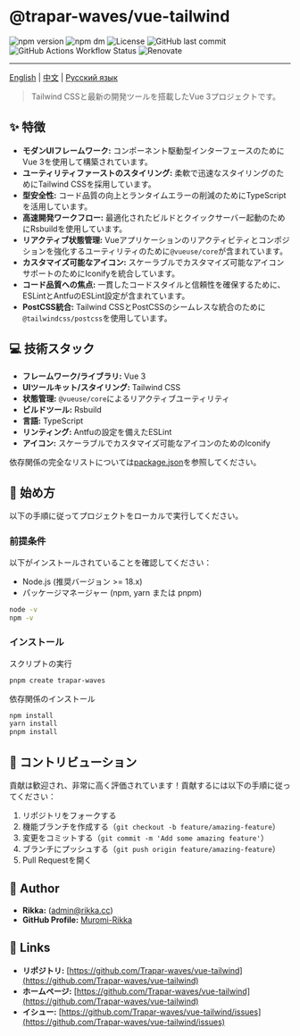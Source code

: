 # @trapar-waves/vue-tailwind

![npm version](https://img.shields.io/npm/v/@trapar-waves/vue-tailwind)
![npm dm](https://img.shields.io/npm/dm/@trapar-waves/vue-tailwind)
![License](https://img.shields.io/github/license/Trapar-waves/vue-tailwind)
![GitHub last commit](https://img.shields.io/github/last-commit/Trapar-waves/vue-tailwind)
![GitHub Actions Workflow Status](https://img.shields.io/github/actions/workflow/status/Trapar-waves/vue-tailwind/release.yml)
![Renovate](https://img.shields.io/badge/renovate-enabled-blue)

---

[English](../README.md) | [中文](/readme/README-CN.md) | [Русский язык](/readme/README-RU.md)

> Tailwind CSSと最新の開発ツールを搭載したVue 3プロジェクトです。

## ✨ 特徴

- **モダンUIフレームワーク:** コンポーネント駆動型インターフェースのためにVue 3を使用して構築されています。
- **ユーティリティファーストのスタイリング:** 柔軟で迅速なスタイリングのためにTailwind CSSを採用しています。
- **型安全性:** コード品質の向上とランタイムエラーの削減のためにTypeScriptを活用しています。
- **高速開発ワークフロー:** 最適化されたビルドとクイックサーバー起動のためにRsbuildを使用しています。
- **リアクティブ状態管理:** Vueアプリケーションのリアクティビティとコンポジションを強化するユーティリティのために`@vueuse/core`が含まれています。
- **カスタマイズ可能なアイコン:** スケーラブルでカスタマイズ可能なアイコンサポートのためにIconifyを統合しています。
- **コード品質への焦点:** 一貫したコードスタイルと信頼性を確保するために、ESLintとAntfuのESLint設定が含まれています。
- **PostCSS統合:** Tailwind CSSとPostCSSのシームレスな統合のために`@tailwindcss/postcss`を使用しています。

## 💻 技術スタック

- **フレームワーク/ライブラリ:** Vue 3
- **UIツールキット/スタイリング:** Tailwind CSS
- **状態管理:** `@vueuse/core`によるリアクティブユーティリティ
- **ビルドツール:** Rsbuild
- **言語:** TypeScript
- **リンティング:** Antfuの設定を備えたESLint
- **アイコン:** スケーラブルでカスタマイズ可能なアイコンのためのIconify

依存関係の完全なリストについては[package.json](package.json)を参照してください。

## 🚀 始め方

以下の手順に従ってプロジェクトをローカルで実行してください。

### 前提条件

以下がインストールされていることを確認してください：

- Node.js (推奨バージョン >= 18.x)
- パッケージマネージャー (npm, yarn または pnpm)

```bash
node -v
npm -v
```

### インストール

スクリプトの実行

```bash
pnpm create trapar-waves
```

依存関係のインストール

```bash
npm install
yarn install
pnpm install
```

## 🤝 コントリビューション

貢献は歓迎され、非常に高く評価されています！貢献するには以下の手順に従ってください：

1. リポジトリをフォークする
2. 機能ブランチを作成する（`git checkout -b feature/amazing-feature`）
3. 変更をコミットする（`git commit -m 'Add some amazing feature'`）
4. ブランチにプッシュする（`git push origin feature/amazing-feature`）
5. Pull Requestを開く

## 👤 Author

- **Rikka:** (admin@rikka.cc)
- **GitHub Profile:** [Muromi-Rikka](https://github.com/Muromi-Rikka)

## 🔗 Links

- **リポジトリ:** [https://github.com/Trapar-waves/vue-tailwind](https://github.com/Trapar-waves/vue-tailwind)
- **ホームページ:** [https://github.com/Trapar-waves/vue-tailwind](https://github.com/Trapar-waves/vue-tailwind)
- **イシュー:** [https://github.com/Trapar-waves/vue-tailwind/issues](https://github.com/Trapar-waves/vue-tailwind/issues)

